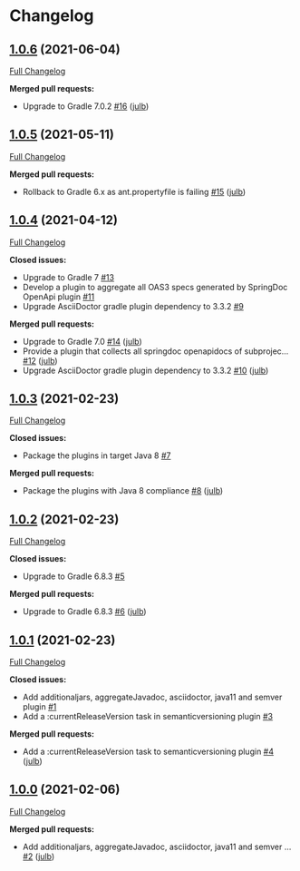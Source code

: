 # Changelog

## [1.0.6](https://github.com/julb/gradle-plugins/tree/1.0.6) (2021-06-04)

[Full Changelog](https://github.com/julb/gradle-plugins/compare/1.0.5...1.0.6)

**Merged pull requests:**

- Upgrade to Gradle 7.0.2 [\#16](https://github.com/julb/gradle-plugins/pull/16) ([julb](https://github.com/julb))

## [1.0.5](https://github.com/julb/gradle-plugins/tree/1.0.5) (2021-05-11)

[Full Changelog](https://github.com/julb/gradle-plugins/compare/latest...1.0.5)

**Merged pull requests:**

- Rollback to Gradle 6.x as ant.propertyfile is failing [\#15](https://github.com/julb/gradle-plugins/pull/15) ([julb](https://github.com/julb))

## [1.0.4](https://github.com/julb/gradle-plugins/tree/1.0.4) (2021-04-12)

[Full Changelog](https://github.com/julb/gradle-plugins/compare/1.0.3...1.0.4)

**Closed issues:**

- Upgrade to Gradle 7 [\#13](https://github.com/julb/gradle-plugins/issues/13)
- Develop a plugin to aggregate all OAS3 specs generated by SpringDoc OpenApi plugin [\#11](https://github.com/julb/gradle-plugins/issues/11)
- Upgrade AsciiDoctor gradle plugin dependency to 3.3.2 [\#9](https://github.com/julb/gradle-plugins/issues/9)

**Merged pull requests:**

- Upgrade to Gradle 7.0 [\#14](https://github.com/julb/gradle-plugins/pull/14) ([julb](https://github.com/julb))
- Provide a plugin that collects all springdoc openapidocs of subprojec… [\#12](https://github.com/julb/gradle-plugins/pull/12) ([julb](https://github.com/julb))
- Upgrade AsciiDoctor gradle plugin dependency to 3.3.2 [\#10](https://github.com/julb/gradle-plugins/pull/10) ([julb](https://github.com/julb))

## [1.0.3](https://github.com/julb/gradle-plugins/tree/1.0.3) (2021-02-23)

[Full Changelog](https://github.com/julb/gradle-plugins/compare/1.0.2...1.0.3)

**Closed issues:**

- Package the plugins in target Java 8 [\#7](https://github.com/julb/gradle-plugins/issues/7)

**Merged pull requests:**

- Package the plugins with Java 8 compliance [\#8](https://github.com/julb/gradle-plugins/pull/8) ([julb](https://github.com/julb))

## [1.0.2](https://github.com/julb/gradle-plugins/tree/1.0.2) (2021-02-23)

[Full Changelog](https://github.com/julb/gradle-plugins/compare/1.0.1...1.0.2)

**Closed issues:**

- Upgrade to Gradle 6.8.3 [\#5](https://github.com/julb/gradle-plugins/issues/5)

**Merged pull requests:**

- Upgrade to Gradle 6.8.3 [\#6](https://github.com/julb/gradle-plugins/pull/6) ([julb](https://github.com/julb))

## [1.0.1](https://github.com/julb/gradle-plugins/tree/1.0.1) (2021-02-23)

[Full Changelog](https://github.com/julb/gradle-plugins/compare/1.0.0...1.0.1)

**Closed issues:**

- Add additionaljars, aggregateJavadoc, asciidoctor, java11 and semver plugin [\#1](https://github.com/julb/gradle-plugins/issues/1)
- Add a :currentReleaseVersion task in semanticversioning plugin [\#3](https://github.com/julb/gradle-plugins/issues/3)

**Merged pull requests:**

- Add a :currentReleaseVersion task to semanticversioning plugin [\#4](https://github.com/julb/gradle-plugins/pull/4) ([julb](https://github.com/julb))

## [1.0.0](https://github.com/julb/gradle-plugins/tree/1.0.0) (2021-02-06)

[Full Changelog](https://github.com/julb/gradle-plugins/compare/4ebbd63dc3068641d475757d92f20e65b2a9885d...1.0.0)

**Merged pull requests:**

- Add additionaljars, aggregateJavadoc, asciidoctor, java11 and semver … [\#2](https://github.com/julb/gradle-plugins/pull/2) ([julb](https://github.com/julb))



